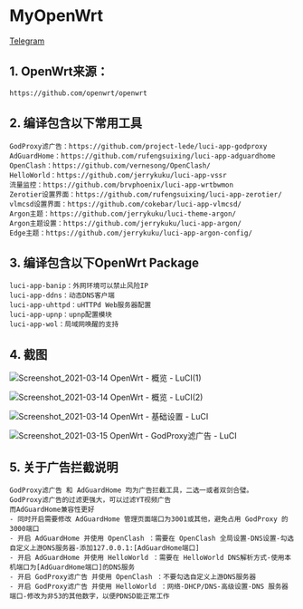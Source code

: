 # MyOpenWrt  
<a href="https://t.me/my_openwrt" target="_blank">Telegram</a>  
  
## 1. OpenWrt来源：  
    https://github.com/openwrt/openwrt  
      
## 2. 编译包含以下常用工具  
    GodProxy滤广告：https://github.com/project-lede/luci-app-godproxy  
    AdGuardHome：https://github.com/rufengsuixing/luci-app-adguardhome  
    OpenClash：https://github.com/vernesong/OpenClash/  
    HelloWorld：https://github.com/jerrykuku/luci-app-vssr  
    流量监控：https://github.com/brvphoenix/luci-app-wrtbwmon  
    Zerotier设置界面：https://github.com/rufengsuixing/luci-app-zerotier/  
    vlmcsd设置界面：https://github.com/cokebar/luci-app-vlmcsd/  
    Argon主题：https://github.com/jerrykuku/luci-theme-argon/  
    Argon主题设置：https://github.com/jerrykuku/luci-app-argon/  
    Edge主题：https://github.com/jerrykuku/luci-app-argon-config/    
      
## 3. 编译包含以下OpenWrt Package  
    luci-app-banip：外网环境可以禁止风险IP  
    luci-app-ddns：动态DNS客户端  
    luci-app-uhttpd：uHTTPd Web服务器配置  
    luci-app-upnp：upnp配置模块  
    luci-app-wol：局域网唤醒的支持  
      
## 4. 截图  
![Screenshot_2021-03-14 OpenWrt - 概览 - LuCI(1)](https://user-images.githubusercontent.com/72115940/111072058-e9e67700-8513-11eb-836f-877c1bbdd12c.png)  
  
![Screenshot_2021-03-14 OpenWrt - 概览 - LuCI(2)](https://user-images.githubusercontent.com/72115940/111072056-e9e67700-8513-11eb-911e-507df2d408a2.png)  
  
![Screenshot_2021-03-14 OpenWrt - 基础设置 - LuCI](https://user-images.githubusercontent.com/72115940/111072054-e81cb380-8513-11eb-9d9b-ba737aad6bbb.png)  
  
![Screenshot_2021-03-15 OpenWrt - GodProxy滤广告 - LuCI](https://user-images.githubusercontent.com/72115940/111124122-17caca80-85ab-11eb-8ca5-ae6d3cbd77a4.png)
  
## 5. 关于广告拦截说明
    GodProxy滤广告 和 AdGuardHome 均为广告拦截工具，二选一或者双剑合璧。  
    GodProxy滤广告的过滤更强大，可以过滤YT视频广告  
    而AdGuardHome兼容性更好  
    - 同时开启需要修改 AdGuardHome 管理页面端口为3001或其他，避免占用 GodProxy 的3000端口  
    - 开启 AdGuardHome 并使用 OpenClash ：需要在 OpenClash 全局设置-DNS设置-勾选自定义上游DNS服务器-添加127.0.0.1:[AdGuardHome端口]  
    - 开启 AdGuardHome 并使用 HelloWorld ：需要在 HelloWorld DNS解析方式-使用本机端口为[AdGuardHome端口]的DNS服务  
    - 开启 GodProxy滤广告 并使用 OpenClash ：不要勾选自定义上游DNS服务器
    - 开启 GodProxy滤广告 并使用 HelloWorld ：网络-DHCP/DNS-高级设置-DNS 服务器端口-修改为非53的其他数字，以便PDNSD能正常工作

